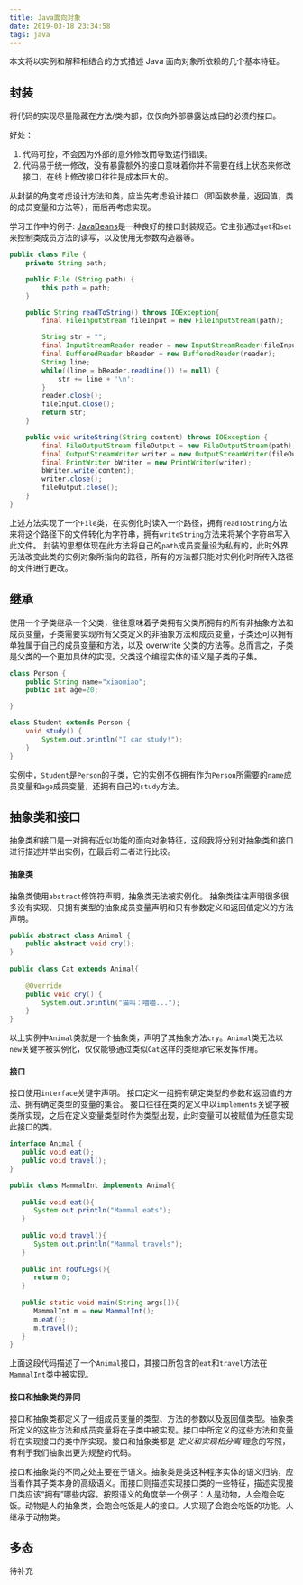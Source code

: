 ```yaml
---
title: Java面向对象
date: 2019-03-18 23:34:58
tags: java
---
```

本文将以实例和解释相结合的方式描述 Java 面向对象所依赖的几个基本特征。
## 封装
将代码的实现尽量隐藏在方法/类内部，仅仅向外部暴露达成目的必须的接口。

好处：
1. 代码可控，不会因为外部的意外修改而导致运行错误。
2. 代码易于统一修改，没有暴露额外的接口意味着你并不需要在线上状态来修改接口，在线上修改接口往往是成本巨大的。

从封装的角度考虑设计方法和类，应当先考虑设计接口（即函数参量，返回值，类的成员变量和方法等），而后再考虑实现。

学习工作中的例子: [JavaBeans](https://en.wikipedia.org/wiki/JavaBeans)是一种良好的接口封装规范。它主张通过`get`和`set`来控制类成员方法的读写，以及使用无参数构造器等。

```java
public class File {
    private String path;

    public File (String path) {
        this.path = path;
    }

    public String readToString() throws IOException{
        final FileInputStream fileInput = new FileInputStream(path);

        String str = "";
        final InputStreamReader reader = new InputStreamReader(fileInput, "UTF-8");
        final BufferedReader bReader = new BufferedReader(reader);
        String line;
        while((line = bReader.readLine()) != null) {
            str += line + '\n';
        }
        reader.close();
        fileInput.close();
        return str;
    }

    public void writeString(String content) throws IOException {
        final FileOutputStream fileOutput = new FileOutputStream(path);
        final OutputStreamWriter writer = new OutputStreamWriter(fileOutput, "UTF-8");
        final PrintWriter bWriter = new PrintWriter(writer);
        bWriter.write(content);
        writer.close();
        fileOutput.close();
    }
}
```
上述方法实现了一个`File`类，在实例化时读入一个路径，拥有`readToString`方法来将这个路径下的文件转化为字符串，拥有`writeString`方法来将某个字符串写入此文件。
封装的思想体现在此方法将自己的`path`成员变量设为私有的，此时外界无法改变此类的实例对象所指向的路径，所有的方法都只能对实例化时所传入路径的文件进行更改。

## 继承
使用一个子类继承一个父类，往往意味着子类拥有父类所拥有的所有非抽象方法和成员变量，子类需要实现所有父类定义的非抽象方法和成员变量，子类还可以拥有单独属于自己的成员变量和方法，以及 overwrite 父类的方法等。总而言之，子类是父类的一个更加具体的实现。父类这个编程实体的语义是子类的子集。

```java
class Person {
    public String name="xiaomiao";
    public int age=20;

}

class Student extends Person {
    void study() {
        System.out.println("I can study!");
    }
}
```
实例中，`Student`是`Person`的子类，它的实例不仅拥有作为`Person`所需要的`name`成员变量和`age`成员变量，还拥有自己的`study`方法。

## 抽象类和接口
抽象类和接口是一对拥有近似功能的面向对象特征，这段我将分别对抽象类和接口进行描述并举出实例，在最后将二者进行比较。

#### 抽象类
抽象类使用`abstract`修饰符声明，抽象类无法被实例化。
抽象类往往声明很多很多没有实现、只拥有类型的抽象成员变量声明和只有参数定义和返回值定义的方法声明。

```java
public abstract class Animal {
    public abstract void cry();
}
 
public class Cat extends Animal{
 
    @Override
    public void cry() {
        System.out.println("猫叫：喵喵...");
    }
}
```
以上实例中`Animal`类就是一个抽象类，声明了其抽象方法`cry`。`Animal`类无法以`new`关键字被实例化，仅仅能够通过类似`Cat`这样的类继承它来发挥作用。

#### 接口
接口使用`interface`关键字声明。
接口定义一组拥有确定类型的参数和返回值的方法、拥有确定类型的变量的集合。
接口往往在类的定义中以`implements`关键字被类所实现，之后在定义变量类型时作为类型出现，此时变量可以被赋值为任意实现此接口的类。

```java
interface Animal {
   public void eat();
   public void travel();
}

public class MammalInt implements Animal{
 
   public void eat(){
      System.out.println("Mammal eats");
   }
 
   public void travel(){
      System.out.println("Mammal travels");
   } 
 
   public int noOfLegs(){
      return 0;
   }
 
   public static void main(String args[]){
      MammalInt m = new MammalInt();
      m.eat();
      m.travel();
   }
}
```
上面这段代码描述了一个`Animal`接口，其接口所包含的`eat`和`travel`方法在`MammalInt`类中被实现。

#### 接口和抽象类的异同
接口和抽象类都定义了一组成员变量的类型、方法的参数以及返回值类型。抽象类所定义的这些方法和成员变量将在子类中被实现。接口中所定义的这些方法和变量将在实现接口的类中所实现。接口和抽象类都是 _定义和实现相分离_ 理念的写照，有利于我们抽象出更为规整的代码。

接口和抽象类的不同之处主要在于语义。抽象类是类这种程序实体的语义归纳，应当看作其子类本身的高级语义。而接口则描述实现接口类的一些特征，描述实现接口类应该“拥有”哪些内容。按照语义的角度举一个例子：人是动物，人会跑会吃饭。动物是人的抽象类，会跑会吃饭是人的接口。人实现了会跑会吃饭的功能。人继承于动物类。

## 多态

待补充